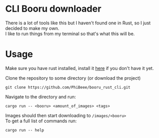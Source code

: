 # CLI Booru downloader

There is a lot of tools like this but I haven't found one in Rust, so I just decided to make my own.  
I like to run things from my terminal so that's what this will be.  

# Usage

Make sure you have rust installed, install it [here](https://www.rust-lang.org/tools/install) if you don't have it yet.  
  
Clone the repository to some directory (or download the project)  
```
git clone https://github.com/PhiBeee/booru_rust_cli.git
```  
  
Navigate to the directory and run:  
```
cargo run -- <booru> <amount_of_images> <tags>
```  
Images should then start downloading to `/images/<booru>`  
To get a full list of commands run:
```
cargo run -- help
```